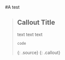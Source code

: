 #A test 

> ## Callout Title
>
> text
> text
> text
>
> ~~~
> code
> ~~~
> {: .source}
{: .callout}
